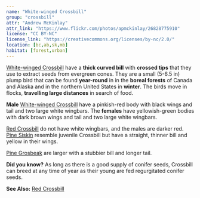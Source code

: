 ```yaml
---
name: "White-winged Crossbill"
group: "crossbill"
attr: "Andrew McKinlay"
attr_link: "https://www.flickr.com/photos/apmckinlay/26828775910"
license: "CC BY-NC"
license_link: "https://creativecommons.org/licenses/by-nc/2.0/"
location: [bc,ab,sk,mb]
habitat: [forest,urban]
---
```

[White-winged Crossbill](/birds/whitewcbill/) have a **thick curved bill** with **crossed tips** that they use to extract seeds from evergreen cones. They are a small (5-6.5 in) plump bird that can be found **year-round** in in the **boreal forests** of Canada and Alaska and in the northern United States in **winter**. The birds move in flocks, **travelling large distances** in search of food.

**Male** [White-winged Crossbill](/birds/whitewcbill/) have a pinkish-red body with black wings and tail and two large white wingbars. The **females** have yellowish-green bodies with dark brown wings and tail and two large white wingbars.

[Red Crossbill](/birds/redcross/) do not have white wingbars, and the males are darker red. [Pine Siskin](/birds/pinesisk/) resemble juvenile Crossbill but have a straight, thinner bill and yellow in their wings.

[Pine Grosbeak](/birds/pinegros/) are larger with a stubbier bill and longer tail.

**Did you know?** As long as there is a good supply of conifer seeds, Crossbill can breed at any time of year as their young are fed regurgitated conifer seeds.

<!-- generated, do not edit -->
**See Also:**
[Red Crossbill](/birds/redcross/)
